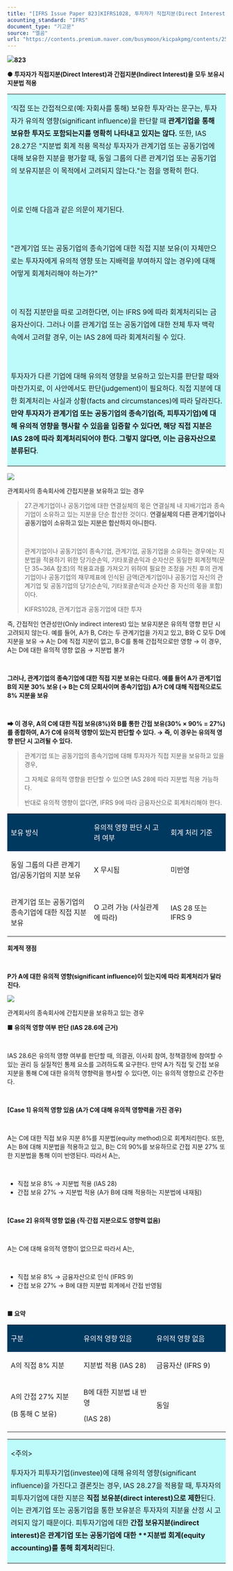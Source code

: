 ```yaml
---
title: "[IFRS Issue Paper 823]KIFRS1028, 투자자가 직접지분(Direct Interest)과 간접지분(Indirect Interest)을 모두 보유시 지분법 적용"
acounting_standard: "IFRS"
document_type: "기고문"
source: "엘곰"
url: "https://contents.premium.naver.com/busymoon/kicpakpmg/contents/250611142144194au"
---
```

![](https://n2.news.naver.com/l.gif?type=content)**823**

**● 투자자가 직접지분(Direct Interest)과 간접지분(Indirect Interest)을 모두 보유시 지분법 적용**

<table style=""><tbody><tr><td colspan="3" rowspan="1" style="width: 100.0%; height: 129.0px;  background-color: #bdfbfa;"><div><p style="line-height:1.8;"><span style="">‘직접 또는 간접적으로(예: 자회사를 통해) 보유한 투자’라는 문구는, 투자자가 유의적 영향(significant influence)을 판단할 때 </span><span style=""><b>관계기업을 통해 보유한 투자도 포함되는지를 명확히 나타내고 있지는 않다. </b></span><span style="">또한, IAS 28.27은 "지분법 회계 적용 목적상 투자자가 관계기업 또는 공동기업에 대해 보유한 지분을 평가할 때, 동일 그룹의 다른 관계기업 또는 공동기업의 보유지분은 이 목적에서 고려되지 않는다."는 점을 명확히 한다.</span></p></div><div><p style="line-height:1.8;"><span style="">​</span></p></div><div><p style="line-height:1.8;"><span style="">이로 인해 다음과 같은 의문이 제기된다.</span></p></div><div><p style="line-height:1.8;"><span style="">​</span></p></div><div><p style="line-height:1.8;"><span style="">"관계기업 또는 공동기업의 종속기업에 대한 직접 지분 보유(이 자체만으로는 투자자에게 유의적 영향 또는 지배력을 부여하지 않는 경우)에 대해 어떻게 회계처리해야 하는가?"</span></p></div><div><p style="line-height:1.8;"><span style="">​</span></p></div><div><p style="line-height:1.8;"><span style="">이 직접 지분만을 따로 고려한다면, 이는 IFRS 9에 따라 회계처리되는 금융자산이다. 그러나 이를 관계기업 또는 공동기업에 대한 전체 투자 맥락 속에서 고려할 경우, 이는 IAS 28에 따라 회계처리될 수 있다.</span></p></div><div><p style="line-height:1.8;"><span style="">​</span></p></div><div><p style="line-height:1.8;"><span style="">투자자가 다른 기업에 대해 유의적 영향을 보유하고 있는지를 판단할 때와 마찬가지로, 이 사안에서도 판단(judgement)이 필요하다. 직접 지분에 대한 회계처리는 사실과 상황(facts and circumstances)에 따라 달라진다. </span><span style=""><b>만약 투자자가 관계기업 또는 공동기업의 종속기업(즉, 피투자기업)에 대해 유의적 영향을 행사할 수 있음을 입증할 수 있다면, 해당 직접 지분은 IAS 28에 따라 회계처리되어야 한다. 그렇지 않다면, 이는 금융자산으로 분류된다</b></span><span style="">.</span></p></div></td></tr></tbody></table>

![](https://scs-phinf.pstatic.net/MjAyNTA2MTFfMjEz/MDAxNzQ5NjE4MzI4NTg5.apd0-nTIOomR2JoJkijNFEjp5A-CWxGllWncxYHAciYg.8GrUoCCYuBIcPLNxg1OIk3kXTS6lrQSUH0dy_qphh5Ig.PNG/image.png?type=w800)

관계회사의 종속회사에 간접지분을 보유하고 있는 경우

> 27.관계기업이나 공동기업에 대한 연결실체의 몫은 연결실체 내 지배기업과 종속기업이 소유하고 있는 지분을 단순 합산한 것이다. **연결실체의 다른 관계기업이나 공동기업이 소유하고 있는 지분은 합산하지 아니한다.**
> 
> ​
> 
> 관계기업이나 공동기업이 종속기업, 관계기업, 공동기업을 소유하는 경우에는 지분법을 적용하기 위한 당기순손익, 기타포괄손익과 순자산은 동일한 회계정책(문단 35~36A 참조)의 적용효과를 가져오기 위하여 필요한 조정을 거친 후의 관계기업이나 공동기업의 재무제표에 인식된 금액(관계기업이나 공동기업 자신의 관계기업 및 공동기업의 당기순손익, 기타포괄손익과 순자산 중 자신의 몫을 포함)이다.
> 
> KIFRS1028, 관계기업과 공동기업에 대한 투자

즉, 간접적인 연관성만(Only indirect interest) 있는 보유지분은 유의적 영향 판단 시 고려되지 않는다. 예를 들어, A가 B, C라는 두 관계기업을 가지고 있고, B와 C 모두 D에 지분을 보유 → A는 D에 직접 지분이 없고, B·C를 통해 간접적으로만 영향 → 이 경우, A는 D에 대한 유의적 영향 없음 → 지분법 불가

**​**

**그러나, 관계기업의 종속기업에 대한 직접 지분 보유는 다르다. 예를 들어 A가 관계기업 B의 지분 30% 보유 (→ B는 C의 모회사이며 종속기업임)** **A가 C에 대해 직접적으로도 8% 지분을 보유**

**​**

**➡ 이 경우, A의 C에 대한 직접 보유(8%)와 B를 통한 간접 보유(30% × 90% = 27%)를 종합하여, A가 C에 유의적 영향이 있는지 판단할 수 있다. → 즉, 이 경우는 유의적 영향 판단 시 고려될 수 있다.**

> 관계기업 또는 공동기업의 종속기업에 대해 투자자가 직접 지분을 보유하고 있을 경우,
> 
> 그 자체로 유의적 영향을 판단할 수 있으면 IAS 28에 따라 지분법 적용 가능하다.
> 
> 반대로 유의적 영향이 없다면, IFRS 9에 따라 금융자산으로 회계처리해야 한다.​

<table style=""><tbody><tr><td colspan="1" rowspan="1" style="width: 38.050000000000004%; height: 40.0px;  background-color: #003960;"><div><p style=""><span style="color:#ffffff;">보유 방식</span></p></div></td><td colspan="1" rowspan="1" style="width: 35.1%; height: 40.0px;  background-color: #003960;"><div><p style=""><span style="color:#ffffff;">유의적 영향 판단 시 고려 여부</span></p></div></td><td colspan="1" rowspan="1" style="width: 26.870000000000005%; height: 40.0px;  background-color: #003960;"><div><p style=""><span style="color:#ffffff;">회계 처리 기준</span></p></div></td></tr><tr><td colspan="1" rowspan="1" style="width: 38.050000000000004%; height: 40.0px;  "><div><p style=""><span style="">동일 그룹의 </span><span style="">다른 관계기업/공동기업</span><span style="">의 지분 보유</span></p></div></td><td colspan="1" rowspan="1" style="width: 35.1%; height: 40.0px;  "><div><p style=""><span style="">X 무시됨</span></p></div></td><td colspan="1" rowspan="1" style="width: 26.870000000000005%; height: 40.0px;  "><div><p style=""><span style="">미반영</span></p></div></td></tr><tr><td colspan="1" rowspan="1" style="width: 38.050000000000004%; height: 40.0px;  "><div><p style=""><span style="">관계기업 또는 공동기업의 </span><span style="">종속기업에 대한 직접 지분</span><span style=""> 보유</span></p></div></td><td colspan="1" rowspan="1" style="width: 35.1%; height: 40.0px;  "><div><p style=""><span style="">O 고려 가능 (사실관계에 따라)</span></p></div></td><td colspan="1" rowspan="1" style="width: 26.870000000000005%; height: 40.0px;  "><div><p style=""><span style="">IAS 28 또는 IFRS 9</span></p></div></td></tr></tbody></table>

**회계적 쟁점**

**​**

**P가 A에 대한 유의적 영향(significant influence)이 있는지에 따라 회계처리가 달라진다.**

![](https://scs-phinf.pstatic.net/MjAyNTA2MTFfMjEz/MDAxNzQ5NjE4MzI4NTg5.apd0-nTIOomR2JoJkijNFEjp5A-CWxGllWncxYHAciYg.8GrUoCCYuBIcPLNxg1OIk3kXTS6lrQSUH0dy_qphh5Ig.PNG/image.png?type=w800)

관계회사의 종속회사에 간접지분을 보유하고 있는 경우

**■ 유의적 영향 여부 판단 (IAS 28.6에 근거)**

**​**

IAS 28.6은 유의적 영향 여부를 판단할 때, 의결권, 이사회 참여, 정책결정에 참여할 수 있는 권리 등 실질적인 통제 요소를 고려하도록 요구한다. 만약 A가 직접 및 간접 보유 지분을 통해 C에 대한 유의적 영향력을 행사할 수 있다면, 이는 유의적 영향으로 간주한다.

**​**

**\[Case 1\] 유의적 영향 있음 (A가 C에 대해 유의적 영향력을 가진 경우)**

​

A는 C에 대한 직접 보유 지분 8%를 지분법(equity method)으로 회계처리한다. 또한, A는 B에 대해 지분법을 적용하고 있고, B는 C의 90%를 보유하므로 간접 지분 27% 또한 지분법을 통해 이미 반영된다. 따라서 A는,

​

- 직접 보유 8% → 지분법 적용 (IAS 28)
- 간접 보유 27% → 지분법 적용 (A가 B에 대해 적용하는 지분법에 내재됨)

​

**\[Case 2\] 유의적 영향 없음 (직·간접 지분으로도 영향력 없음)**

​

A는 C에 대해 유의적 영향이 없으므로 따라서 A는,

​

- 직접 보유 8% → 금융자산으로 인식 (IFRS 9)
- 간접 보유 27% → B에 대한 지분법 회계에서 간접 반영됨

**​**

**■ 요약**

<table style=""><tbody><tr><td colspan="1" rowspan="1" style="width: 33.33%; height: 40.0px;  background-color: #003960;"><div><p style=""><span style="color:#ffffff;">구분</span></p></div></td><td colspan="1" rowspan="1" style="width: 33.33%; height: 40.0px;  background-color: #003960;"><div><p style=""><span style="color:#ffffff;">유의적 영향 있음</span></p></div></td><td colspan="1" rowspan="1" style="width: 33.33%; height: 40.0px;  background-color: #003960;"><div><p style=""><span style="color:#ffffff;">유의적 영향 없음</span></p></div></td></tr><tr><td colspan="1" rowspan="1" style="width: 33.33%; height: 40.0px;  "><div><p style=""><span style="">A의 직접 8% 지분</span></p></div></td><td colspan="1" rowspan="1" style="width: 33.33%; height: 40.0px;  "><div><p style=""><span style="">지분법 적용 (IAS 28)</span></p></div></td><td colspan="1" rowspan="1" style="width: 33.33%; height: 40.0px;  "><div><p style=""><span style="">금융자산 (IFRS 9)</span></p></div></td></tr><tr><td colspan="1" rowspan="1" style="width: 33.33%; height: 40.0px;  "><div><p style=""><span style="">A의 간접 27% 지분</span></p></div><div><p style=""><span style="">(B 통해 C 보유)</span></p></div></td><td colspan="1" rowspan="1" style="width: 33.33%; height: 40.0px;  "><div><p style=""><span style="">B에 대한 지분법 내 반영</span></p></div><div><p style=""><span style="">(IAS 28)</span></p></div></td><td colspan="1" rowspan="1" style="width: 33.33%; height: 40.0px;  "><div><p style=""><span style="">동일</span></p></div></td></tr></tbody></table>

<table style=""><tbody><tr><td colspan="3" rowspan="1" style="width: 99.99%; height: 129.0px;  background-color: #bdfbfa;"><div><p style="line-height:1.8;"><span style="">&lt;주의&gt;</span></p></div><div><p style="line-height:1.8;"><span style="">투자자가 피투자기업(investee)에 대해 유의적 영향(significant influence)을 가진다고 결론짓는 경우, IAS 28.27을 적용할 때, 투자자의 피투자기업에 대한 지분은 </span><span style=""><b>직접 보유분(direct interest)으로 제한</b></span><span style="">된다. 이는 관계기업 또는 공동기업을 통한 보유분은 투자자의 지분율 산정 시 고려되지 않기 때문이다. 피투자기업에 대한 </span><span style=""><b>간접 보유지분(indirect interest)은 관계기업 또는 공동기업에 대한 **지분법 회계(equity accounting)를 통해 회계처리</b></span><span style="">된다.</span></p></div></td></tr></tbody></table>

**​**